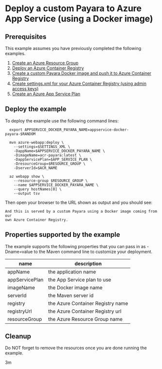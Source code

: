 
# Deploy a custom Payara to Azure App Service (using a Docker image)

## Prerequisites

This example assumes you have previously completed the following examples.

1. [Create an Azure Resource Group](../../group/create/)
1. [Deploy an Azure Container Registry](../../acr/create/)
1. [Create a custom Payara Docker image and push it to Azure Container Registry](../../acr/payara/)
1. [Create settings.xml for your Azure Container Registry (using admin access keys)](../../acr/create-access-keys-settings-xml/)
1. [Create an Azure App Service Plan](../../appservice/plan/create/)

## Deploy the example

To deploy the example use the following command lines:

```shell
  export APPSERVICE_DOCKER_PAYARA_NAME=appservice-docker-payara-$RANDOM

  mvn azure-webapp:deploy \
    --settings=$SETTINGS_XML \
    -DappName=$APPSERVICE_DOCKER_PAYARA_NAME \
    -DimageName=acr-payara:latest \
    -DappServicePlan=$APP_SERVICE_PLAN \
    -DresourceGroup=$RESOURCE_GROUP \
    -DserverId=$ACR_NAME

  az webapp show \
    --resource-group $RESOURCE_GROUP \
    --name $APPSERVICE_DOCKER_PAYARA_NAME \
    --query hostNames[0] \
    --output tsv
```

Then open your browser to the URL shown as output and you should see:

```text
And this is served by a custom Payara using a Docker image coming from our 
own Azure Container Registry.
```

## Properties supported by the example

The example supports the following properties that you can pass in as -Dname=value
to the Maven command line to customize your deployment.

| name                   | description                       |
|------------------------|-----------------------------------|
| appName                | the application name              |
| appServicePlan         | the App Service plan to use       |
| imageName              | the Docker image name             |
| serverId               | the Maven server id               |
| registry               | the Azure Container Registry name |
| registryUrl            | the Azure Container Registry url  |
| resourceGroup          | the Azure Resource Group name     |

## Cleanup

Do NOT forget to remove the resources once you are done running the example.

3m
